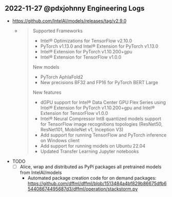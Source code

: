 ## 2022-11-27 @pdxjohnny Engineering Logs

- https://github.com/IntelAI/models/releases/tag/v2.9.0
  - > Supported Frameworks
    > - Intel® Optimizations for TensorFlow v2.10.0
    > - PyTorch v1.13.0 and Intel® Extension for PyTorch v1.13.0
    > - Intel® Extension for PyTorch v1.10.200+gpu
    > - Intel® Extension for TensorFlow v1.0.0
    >
    > New models
    > - PyTorch AphlaFold2
    > - New precisions BF32 and FP16 for PyTorch BERT Large
    >
    > New features
    >
    > - dGPU support for Intel® Data Center GPU Flex Series using Intel® Extension for PyTorch v1.10.200+gpu and Intel® Extension for TensorFlow v1.0.0
    > - Intel® Neural Compressor Int8 quantized models support for TensorFlow image recognitions topologies (ResNet50, ResNet101, MobileNet v1, Inception V3)
    > - Add support for running TensorFlow and PyTorch inference on Windows client
    > - Add support for running models on Ubuntu 22.04
    > - Updated Transfer Learning Jupyter notebooks
- TODO
  - [ ] Alice, wrap and distributed as PyPi packages all pretrained models from IntelAI/models
    - Automated package creation code for on demand packages: https://github.com/dffml/dffml/blob/1513484a4bf829b86675dfb654408674495687d3/dffml/operation/stackstorm.py